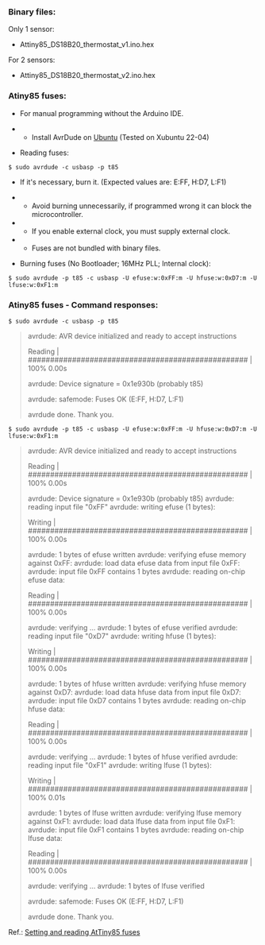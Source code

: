 ### Binary files:

Only 1 sensor:

- Attiny85_DS18B20_thermostat_v1.ino.hex


For 2 sensors:

- Attiny85_DS18B20_thermostat_v2.ino.hex


### Atiny85 fuses:

- For manual programming without the Arduino IDE.

- - Install AvrDude on [Ubuntu](https://medium.com/@ppatil/avr-programing-using-avrdude-in-ubuntu-93734c26ad19) (Tested on Xubuntu 22-04)

- Reading fuses:

`$ sudo avrdude -c usbasp -p t85`

- If it's necessary, burn it. (Expected values are: E:FF, H:D7, L:F1)

- - Avoid burning unnecessarily, if programmed wrong it can block the microcontroller.

- - If you enable external clock, you must supply external clock.

- - Fuses are not bundled with binary files.

- Burning fuses (No Bootloader; 16MHz PLL; Internal clock):

`$ sudo avrdude -p t85 -c usbasp -U efuse:w:0xFF:m -U hfuse:w:0xD7:m -U lfuse:w:0xF1:m`


### Atiny85 fuses - Command responses:

`$ sudo avrdude -c usbasp -p t85`

>avrdude: AVR device initialized and ready to accept instructions
>
>Reading | ################################################## | 100% 0.00s
>
>avrdude: Device signature = 0x1e930b (probably t85)
>
>avrdude: safemode: Fuses OK (E:FF, H:D7, L:F1)
>
>avrdude done.  Thank you.

`$ sudo avrdude -p t85 -c usbasp -U efuse:w:0xFF:m -U hfuse:w:0xD7:m -U lfuse:w:0xF1:m`

> avrdude: AVR device initialized and ready to accept instructions
> 
> Reading | ################################################## | 100% 0.00s
> 
> avrdude: Device signature = 0x1e930b (probably t85)
> avrdude: reading input file "0xFF"
> avrdude: writing efuse (1 bytes):
> 
> Writing | ################################################## | 100% 0.00s
> 
> avrdude: 1 bytes of efuse written
> avrdude: verifying efuse memory against 0xFF:
> avrdude: load data efuse data from input file 0xFF:
> avrdude: input file 0xFF contains 1 bytes
> avrdude: reading on-chip efuse data:
> 
> Reading | ################################################## | 100% 0.00s
> 
> avrdude: verifying ...
> avrdude: 1 bytes of efuse verified
> avrdude: reading input file "0xD7"
> avrdude: writing hfuse (1 bytes):
> 
> Writing | ################################################## | 100% 0.00s
> 
> avrdude: 1 bytes of hfuse written
> avrdude: verifying hfuse memory against 0xD7:
> avrdude: load data hfuse data from input file 0xD7:
> avrdude: input file 0xD7 contains 1 bytes
> avrdude: reading on-chip hfuse data:
> 
> Reading | ################################################## | 100% 0.00s
> 
> avrdude: verifying ...
> avrdude: 1 bytes of hfuse verified
> avrdude: reading input file "0xF1"
> avrdude: writing lfuse (1 bytes):
> 
> Writing | ################################################## | 100% 0.01s
> 
> avrdude: 1 bytes of lfuse written
> avrdude: verifying lfuse memory against 0xF1:
> avrdude: load data lfuse data from input file 0xF1:
> avrdude: input file 0xF1 contains 1 bytes
> avrdude: reading on-chip lfuse data:
> 
> Reading | ################################################## | 100% 0.00s
> 
> avrdude: verifying ...
> avrdude: 1 bytes of lfuse verified
> 
> avrdude: safemode: Fuses OK (E:FF, H:D7, L:F1)
> 
> avrdude done.  Thank you.


Ref.: [Setting and reading AtTiny85 fuses](https://dntruong.wordpress.com/2015/07/08/setting-and-reading-attiny85-fuses/)
